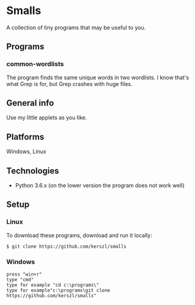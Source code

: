 # Smalls
A collection of tiny programs that may be useful to you.

## Programs
### common-wordlists
The program finds the same unique words in two wordlists. I know that's what Grep is for, but Grep crashes with huge files.

## General info
Use my little applets as you like.

## Platforms
Windows, Linux 

## Technologies
* Python 3.6.x (on the lower version the program does not work well)

## Setup
### Linux
To download these programs, download and run it locally: 
```
$ git clone https://github.com/kerszl/smalls
```

### Windows
```
press "win+r"
type "cmd"
type for example "cd c:\programs\"
type for example"c:\programs\git clone https://github.com/kerszl/smalls"
```